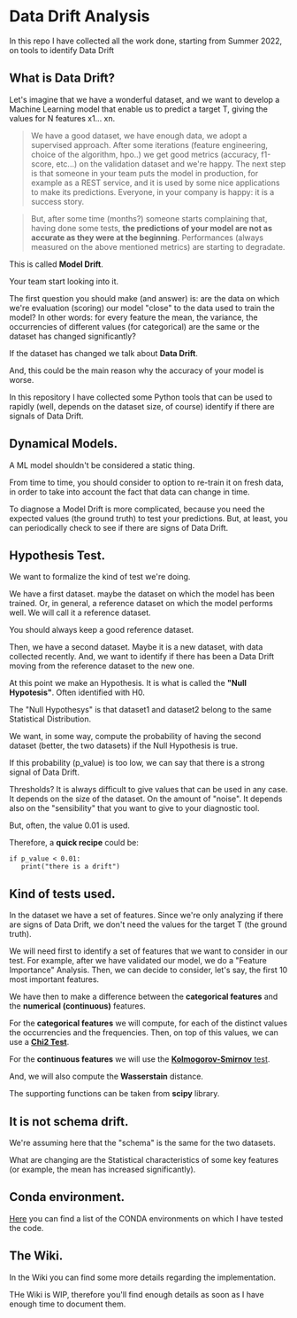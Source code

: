 # Data Drift Analysis
In this repo I have collected all the work done, starting from Summer 2022, on tools to identify Data Drift

## What is Data Drift?
Let's imagine that we have a wonderful dataset, and we want to develop a Machine Learning model that enable us to predict a target T,
giving the values for N features x1... xn.

> We have a good dataset, we have enough data, we adopt a supervised approach. After some iterations (feature engineering, choice of the algorithm, hpo..)
we get good metrics (accuracy, f1-score, etc...) on the validation dataset and we're happy.
The next step is that someone in your team puts the model in production, for example as a REST service, and it is used by some nice applications to make its predictions.
Everyone, in your company is happy: it is a success story.

> But, after some time (months?) someone starts complaining that, having done some tests, **the predictions of your model are not as accurate as they were at the beginning**.
Performances (always measured on the above mentioned metrics) are starting to degradate.

This is called **Model Drift**. 

Your team start looking into it.

The first question you should make (and answer) is: are the data on which we're evaluation (scoring) our model "close" to the data used to train the model?
In other words: for every feature the mean, the variance, the occurrencies of different values (for categorical) are the same or the dataset has changed significantly?

If the dataset has changed we talk about **Data Drift**. 

And, this could be the main reason why the accuracy of your model is worse.

In this repository I have collected some Python tools that can be used to rapidly (well, depends on the dataset size, of course) identify if there are signals of Data Drift.

## Dynamical Models.
A ML model shouldn't be considered a static thing. 

From time to time, you should consider to option to re-train it on fresh data, in order to take into account the fact that data can change in time.

To diagnose a Model Drift is more complicated, because you need the expected values (the ground truth) to test your predictions. But, at least, you can periodically check to see if there are signs of Data Drift.

## Hypothesis Test.
We want to formalize the kind of test we're doing.

We have a first dataset. maybe the dataset on which the model has been trained. Or, in general, a reference dataset on which the model performs well.
We will call it a reference dataset.

You should always keep a good reference dataset.

Then, we have a second dataset. Maybe it is a new dataset, with data collected recently. And, we want to identify if there has been a Data Drift moving from the reference dataset to the new one.

At this point we make an Hypothesis. It is what is called the **"Null Hypotesis"**. Often identified with H0.

The "Null Hypothesys" is that dataset1 and dataset2 belong to the same Statistical Distribution.

We want, in some way, compute the probability of having the second dataset (better, the two datasets) if the Null Hypothesis is true.

If this probability (p_value) is too low, we can say that there is a strong signal of Data Drift.

Thresholds? It is always difficult to give values that can be used in any case. It depends on the size of the dataset. On the amount of "noise". It depends also on the "sensibility" that you want to give to your diagnostic tool.

But, often, the value 0.01 is used.

Therefore, a **quick recipe** could be:

```
if p_value < 0.01: 
   print("there is a drift")
```

## Kind of tests used.
In the dataset we have a set of features. Since we're only analyzing if there are signs of Data Drift, we don't need the values for the target T (the ground truth).

We will need first to identify a set of features that we want to consider in our test. For example, after we have validated our model, we do a "Feature Importance" Analysis. Then, we can decide to consider, let's say, the first 10 most important features.

We have then to make a difference between the **categorical features** and the **numerical (continuous)** features.

For the **categorical features** we will compute, for each of the distinct values the occurrencies and the frequencies.
Then, on top of this values, we can use a [**Chi2 Test**](https://en.wikipedia.org/wiki/Chi-squared_test).

For the **continuous features** we will use the [**Kolmogorov-Smirnov** test](https://en.wikipedia.org/wiki/Kolmogorov%E2%80%93Smirnov_test). 

And, we will also compute the **Wasserstain** distance.

The supporting functions can be taken from **scipy** library.

## It is not schema drift.
We're assuming here that the "schema" is the same for the two datasets.

What are changing are the Statistical characteristics of some key features (or example, the mean has increased significantly).

## Conda environment.
[Here](https://github.com/luigisaetta/data-drift-analysis/wiki/CONDA-Environments) you can find a list of the CONDA environments on which I have tested the code.

## The Wiki.
In the Wiki you can find some more details regarding the implementation.

THe Wiki is WIP, therefore you'll find enough details as soon as I have enough time to document them.

